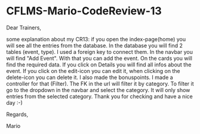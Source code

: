 ﻿# CFLMS-Mario-CodeReview-13
Dear Trainers,

some explanation about my CR13:
if you open the index-page(home) you will see all the entries from the database. In the database you will find 2 tables (event, type). I used a foreign key to connect them. In the navbar you will find "Add Event". With that you can add the event.
On the cards you will find the required data. If you click on Details you will find all infos about the event. If you click on the edit-icon you can edit it, when clicking on the delete-icon you can delete it.
I also made the bonuspoints. I made a controller for that (Filter). The FK in the url will filter it by category. To filter it go to the dropdown in the navbar and select the category. It will only show entries from the selected category. Thank you for checking and have a nice day :-)

Regards,

Mario
